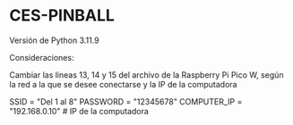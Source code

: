# CES-PINBALL

Versión de Python 3.11.9

Consideraciones:

Cambiar las líneas 13, 14 y 15 del archivo de la Raspberry Pi Pico W, según la red a la que se desee conectarse y la IP de la computadora 

SSID = "Del 1 al 8"
PASSWORD = "12345678"
COMPUTER_IP = "192.168.0.10"  # IP de la computadora
